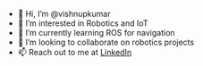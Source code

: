 - 👋 Hi, I’m @vishnupkumar
- 👀 I’m interested in Robotics and IoT
- 🌱 I’m currently learning ROS for navigation
- 💞️ I’m looking to collaborate on robotics projects
- 📫 Reach out to me at [LinkedIn](https://www.linkedin.com/in/vishnu-p-kumar-7299b31a2/)

<!---
vishnupkumar/vishnupkumar is a ✨ special ✨ repository because its `README.md` (this file) appears on your GitHub profile.
You can click the Preview link to take a look at your changes.
--->
